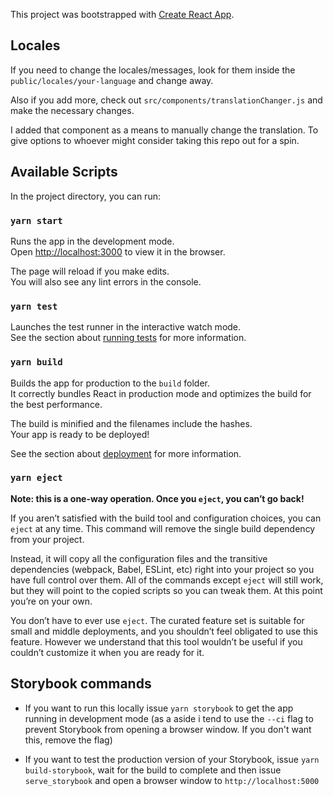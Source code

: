 This project was bootstrapped with [Create React App](https://github.com/facebook/create-react-app).

## Locales

If you need to change the locales/messages, look for them inside the `public/locales/your-language` and change away.

Also if you add more, check out `src/components/translationChanger.js` and make the necessary changes.

I added that component as a means to manually change the translation. To give options to whoever might consider taking this repo out for a spin.


## Available Scripts

In the project directory, you can run:

### `yarn start`

Runs the app in the development mode.<br />
Open [http://localhost:3000](http://localhost:3000) to view it in the browser.

The page will reload if you make edits.<br />
You will also see any lint errors in the console.

### `yarn test`

Launches the test runner in the interactive watch mode.<br />
See the section about [running tests](https://facebook.github.io/create-react-app/docs/running-tests) for more information.

### `yarn build`

Builds the app for production to the `build` folder.<br />
It correctly bundles React in production mode and optimizes the build for the best performance.

The build is minified and the filenames include the hashes.<br />
Your app is ready to be deployed!

See the section about [deployment](https://facebook.github.io/create-react-app/docs/deployment) for more information.

### `yarn eject`

**Note: this is a one-way operation. Once you `eject`, you can’t go back!**

If you aren’t satisfied with the build tool and configuration choices, you can `eject` at any time. This command will remove the single build dependency from your project.

Instead, it will copy all the configuration files and the transitive dependencies (webpack, Babel, ESLint, etc) right into your project so you have full control over them. All of the commands except `eject` will still work, but they will point to the copied scripts so you can tweak them. At this point you’re on your own.

You don’t have to ever use `eject`. The curated feature set is suitable for small and middle deployments, and you shouldn’t feel obligated to use this feature. However we understand that this tool wouldn’t be useful if you couldn’t customize it when you are ready for it.

## Storybook commands

- If you want to run this locally issue `yarn storybook` to get the app running in development mode (as a aside i tend to use the `--ci` flag to prevent Storybook from opening a browser window. If you don't want this, remove the flag)

- If you want to test the production version of your Storybook, issue `yarn build-storybook`, wait for the build to complete and then issue `serve_storybook` and open a browser window to `http://localhost:5000`



